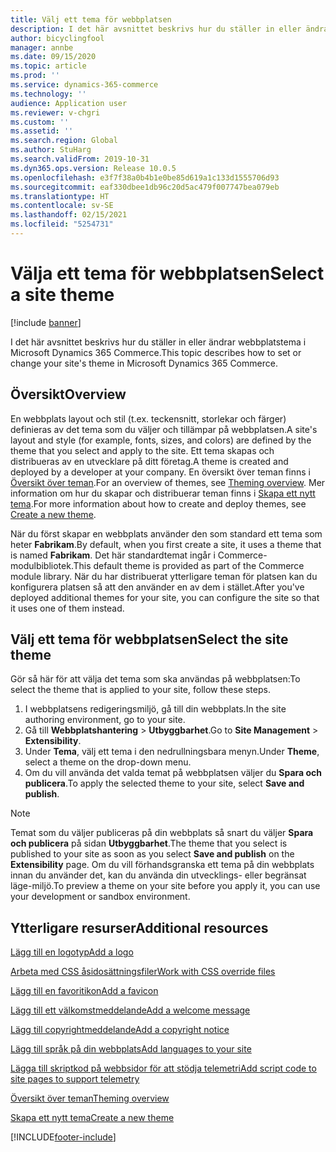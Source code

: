 ```yaml
---
title: Välj ett tema för webbplatsen
description: I det här avsnittet beskrivs hur du ställer in eller ändrar webbplatstema i Microsoft Dynamics 365 Commerce.
author: bicyclingfool
manager: annbe
ms.date: 09/15/2020
ms.topic: article
ms.prod: ''
ms.service: dynamics-365-commerce
ms.technology: ''
audience: Application user
ms.reviewer: v-chgri
ms.custom: ''
ms.assetid: ''
ms.search.region: Global
ms.author: StuHarg
ms.search.validFrom: 2019-10-31
ms.dyn365.ops.version: Release 10.0.5
ms.openlocfilehash: e3f7f38a0b4b1e0be85d619a1c133d1555706d93
ms.sourcegitcommit: eaf330dbee1db96c20d5ac479f007747bea079eb
ms.translationtype: HT
ms.contentlocale: sv-SE
ms.lasthandoff: 02/15/2021
ms.locfileid: "5254731"
---
```

# <a name="select-a-site-theme"></a><span data-ttu-id="b1b34-103">Välja ett tema för webbplatsen</span><span class="sxs-lookup"><span data-stu-id="b1b34-103">Select a site theme</span></span>

[!include [banner](includes/banner.md)]

<span data-ttu-id="b1b34-104">I det här avsnittet beskrivs hur du ställer in eller ändrar webbplatstema i Microsoft Dynamics 365 Commerce.</span><span class="sxs-lookup"><span data-stu-id="b1b34-104">This topic describes how to set or change your site's theme in Microsoft Dynamics 365 Commerce.</span></span>

## <a name="overview"></a><span data-ttu-id="b1b34-105">Översikt</span><span class="sxs-lookup"><span data-stu-id="b1b34-105">Overview</span></span>

<span data-ttu-id="b1b34-106">En webbplats layout och stil (t.ex. teckensnitt, storlekar och färger) definieras av det tema som du väljer och tillämpar på webbplatsen.</span><span class="sxs-lookup"><span data-stu-id="b1b34-106">A site's layout and style (for example, fonts, sizes, and colors) are defined by the theme that you select and apply to the site.</span></span> <span data-ttu-id="b1b34-107">Ett tema skapas och distribueras av en utvecklare på ditt företag.</span><span class="sxs-lookup"><span data-stu-id="b1b34-107">A theme is created and deployed by a developer at your company.</span></span> <span data-ttu-id="b1b34-108">En översikt över teman finns i [Översikt över teman](e-commerce-extensibility/theming.md).</span><span class="sxs-lookup"><span data-stu-id="b1b34-108">For an overview of themes, see [Theming overview](e-commerce-extensibility/theming.md).</span></span> <span data-ttu-id="b1b34-109">Mer information om hur du skapar och distribuerar teman finns i [Skapa ett nytt tema](e-commerce-extensibility/create-theme.md).</span><span class="sxs-lookup"><span data-stu-id="b1b34-109">For more information about how to create and deploy themes, see [Create a new theme](e-commerce-extensibility/create-theme.md).</span></span>

<span data-ttu-id="b1b34-110">När du först skapar en webbplats använder den som standard ett tema som heter **Fabrikam**.</span><span class="sxs-lookup"><span data-stu-id="b1b34-110">By default, when you first create a site, it uses a theme that is named **Fabrikam**.</span></span> <span data-ttu-id="b1b34-111">Det här standardtemat ingår i Commerce-modulbibliotek.</span><span class="sxs-lookup"><span data-stu-id="b1b34-111">This default theme is provided as part of the Commerce module library.</span></span> <span data-ttu-id="b1b34-112">När du har distribuerat ytterligare teman för platsen kan du konfigurera platsen så att den använder en av dem i stället.</span><span class="sxs-lookup"><span data-stu-id="b1b34-112">After you've deployed additional themes for your site, you can configure the site so that it uses one of them instead.</span></span>

## <a name="select-the-site-theme"></a><span data-ttu-id="b1b34-113">Välj ett tema för webbplatsen</span><span class="sxs-lookup"><span data-stu-id="b1b34-113">Select the site theme</span></span>

<span data-ttu-id="b1b34-114">Gör så här för att välja det tema som ska användas på webbplatsen:</span><span class="sxs-lookup"><span data-stu-id="b1b34-114">To select the theme that is applied to your site, follow these steps.</span></span>

1. <span data-ttu-id="b1b34-115">I webbplatsens redigeringsmiljö, gå till din webbplats.</span><span class="sxs-lookup"><span data-stu-id="b1b34-115">In the site authoring environment, go to your site.</span></span>
1. <span data-ttu-id="b1b34-116">Gå till **Webbplatshantering** \> **Utbyggbarhet**.</span><span class="sxs-lookup"><span data-stu-id="b1b34-116">Go to **Site Management** \> **Extensibility**.</span></span>
1. <span data-ttu-id="b1b34-117">Under **Tema**, välj ett tema i den nedrullningsbara menyn.</span><span class="sxs-lookup"><span data-stu-id="b1b34-117">Under **Theme**, select a theme on the drop-down menu.</span></span>
1. <span data-ttu-id="b1b34-118">Om du vill använda det valda temat på webbplatsen väljer du **Spara och publicera**.</span><span class="sxs-lookup"><span data-stu-id="b1b34-118">To apply the selected theme to your site, select **Save and publish**.</span></span>

> [!NOTE]
> <span data-ttu-id="b1b34-119">Temat som du väljer publiceras på din webbplats så snart du väljer **Spara och publicera** på sidan **Utbyggbarhet**.</span><span class="sxs-lookup"><span data-stu-id="b1b34-119">The theme that you select is published to your site as soon as you select **Save and publish** on the **Extensibility** page.</span></span> <span data-ttu-id="b1b34-120">Om du vill förhandsgranska ett tema på din webbplats innan du använder det, kan du använda din utvecklings- eller begränsat läge-miljö.</span><span class="sxs-lookup"><span data-stu-id="b1b34-120">To preview a theme on your site before you apply it, you can use your development or sandbox environment.</span></span>

## <a name="additional-resources"></a><span data-ttu-id="b1b34-121">Ytterligare resurser</span><span class="sxs-lookup"><span data-stu-id="b1b34-121">Additional resources</span></span>

[<span data-ttu-id="b1b34-122">Lägg till en logotyp</span><span class="sxs-lookup"><span data-stu-id="b1b34-122">Add a logo</span></span>](add-logo.md)

[<span data-ttu-id="b1b34-123">Arbeta med CSS åsidosättningsfiler</span><span class="sxs-lookup"><span data-stu-id="b1b34-123">Work with CSS override files</span></span>](css-override-files.md)

[<span data-ttu-id="b1b34-124">Lägg till en favoritikon</span><span class="sxs-lookup"><span data-stu-id="b1b34-124">Add a favicon</span></span>](add-favicon.md)

[<span data-ttu-id="b1b34-125">Lägg till ett välkomstmeddelande</span><span class="sxs-lookup"><span data-stu-id="b1b34-125">Add a welcome message</span></span>](add-welcome-message.md)

[<span data-ttu-id="b1b34-126">Lägg till copyrightmeddelande</span><span class="sxs-lookup"><span data-stu-id="b1b34-126">Add a copyright notice</span></span>](add-copyright-notice.md)

[<span data-ttu-id="b1b34-127">Lägg till språk på din webbplats</span><span class="sxs-lookup"><span data-stu-id="b1b34-127">Add languages to your site</span></span>](add-languages-to-site.md)

[<span data-ttu-id="b1b34-128">Lägga till skriptkod på webbsidor för att stödja telemetri</span><span class="sxs-lookup"><span data-stu-id="b1b34-128">Add script code to site pages to support telemetry</span></span>](add-telemetry.md)

[<span data-ttu-id="b1b34-129">Översikt över teman</span><span class="sxs-lookup"><span data-stu-id="b1b34-129">Theming overview</span></span>](e-commerce-extensibility/theming.md)

[<span data-ttu-id="b1b34-130">Skapa ett nytt tema</span><span class="sxs-lookup"><span data-stu-id="b1b34-130">Create a new theme</span></span>](e-commerce-extensibility/create-theme.md)



[!INCLUDE[footer-include](../includes/footer-banner.md)]